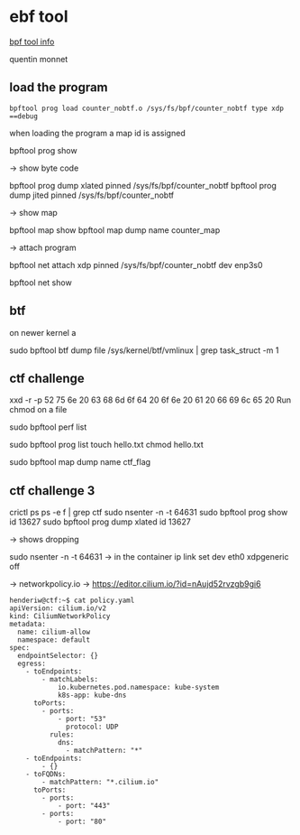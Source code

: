 # ebf tool

[bpf tool info](https://github.com/qmonnet/echo-bpftool)

quentin monnet

## load the program

```
bpftool prog load counter_nobtf.o /sys/fs/bpf/counter_nobtf type xdp ==debug
```

when loading the program a map id is assigned

bpftool prog show

-> show byte code

bpftool prog dump xlated pinned /sys/fs/bpf/counter_nobtf
bpftool prog dump jited pinned /sys/fs/bpf/counter_nobtf

-> show map

bpftool map show
bpftool map dump name counter_map

-> attach program

bpftool net attach xdp pinned /sys/fs/bpf/counter_nobtf dev enp3s0

bpftool net show

## btf 

on newer kernel a 

sudo bpftool btf dump file /sys/kernel/btf/vmlinux | grep task_struct -m 1

## ctf challenge

xxd -r -p
52 75 6e 20 63 68 6d 6f  64 20 6f 6e 20 61 20 66 69 6c 65 20
Run chmod on a file

sudo bpftool perf list

sudo bpftool prog list
touch hello.txt
chmod hello.txt

sudo bpftool map dump name ctf_flag

## ctf challenge 3

crictl ps
ps -e f  | grep ctf
sudo nsenter -n -t 64631
sudo bpftool prog show id 13627
sudo bpftool prog dump xlated id 13627

-> shows dropping

sudo nsenter -n -t 64631
-> in the container
ip link set dev eth0 xdpgeneric off

-> networkpolicy.io
-> https://editor.cilium.io/?id=nAujd52rvzgb9gi6

```
henderiw@ctf:~$ cat policy.yaml
apiVersion: cilium.io/v2
kind: CiliumNetworkPolicy
metadata:
  name: cilium-allow
  namespace: default
spec:
  endpointSelector: {}
  egress:
    - toEndpoints:
        - matchLabels:
            io.kubernetes.pod.namespace: kube-system
            k8s-app: kube-dns
      toPorts:
        - ports:
            - port: "53"
              protocol: UDP
          rules:
            dns:
              - matchPattern: "*"
    - toEndpoints:
        - {}
    - toFQDNs:
        - matchPattern: "*.cilium.io"
      toPorts:
        - ports:
            - port: "443"
        - ports:
            - port: "80"
```